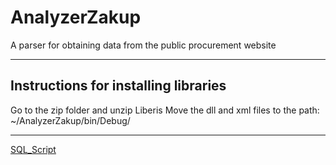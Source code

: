 # AnalyzerZakup

A parser for obtaining data from the public procurement website

<hr/>

## Instructions for installing libraries
Go to the zip folder and unzip Liberis
Move the dll and xml files to the path: ~/AnalyzerZakup/bin/Debug/

<hr/>

<a href="SQL_Script.md">SQL_Script</a>
